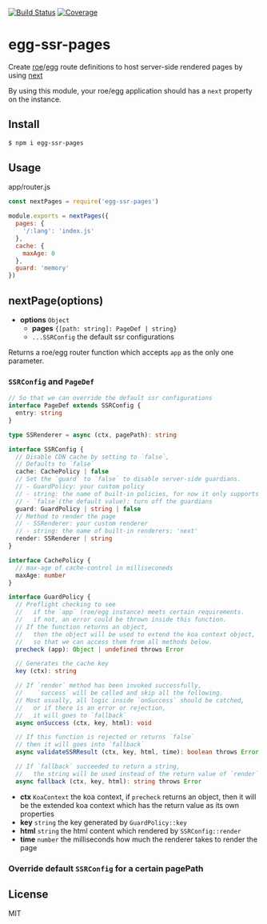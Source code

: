 [![Build Status](https://travis-ci.org/kaelzhang/egg-ssr-pages.svg?branch=master)](https://travis-ci.org/kaelzhang/egg-ssr-pages)
[![Coverage](https://codecov.io/gh/kaelzhang/egg-ssr-pages/branch/master/graph/badge.svg)](https://codecov.io/gh/kaelzhang/egg-ssr-pages)
<!-- optional appveyor tst
[![Windows Build Status](https://ci.appveyor.com/api/projects/status/github/kaelzhang/egg-ssr-pages?branch=master&svg=true)](https://ci.appveyor.com/project/kaelzhang/egg-ssr-pages)
-->
<!-- optional npm version
[![NPM version](https://badge.fury.io/js/egg-ssr-pages.svg)](http://badge.fury.io/js/egg-ssr-pages)
-->
<!-- optional npm downloads
[![npm module downloads per month](http://img.shields.io/npm/dm/egg-ssr-pages.svg)](https://www.npmjs.org/package/egg-ssr-pages)
-->
<!-- optional dependency status
[![Dependency Status](https://david-dm.org/kaelzhang/egg-ssr-pages.svg)](https://david-dm.org/kaelzhang/egg-ssr-pages)
-->

# egg-ssr-pages

Create [roe](https://github.com/kaelzhang/roe)/[egg](https://npmjs.org/package/egg) route definitions to host server-side rendered pages by using [next](https://npmjs.org/package/next)

By using this module, your roe/egg application should has a `next` property on the instance.


## Install

```sh
$ npm i egg-ssr-pages
```

## Usage

app/router.js

```js
const nextPages = require('egg-ssr-pages')

module.exports = nextPages({
  pages: {
    '/:lang': 'index.js'
  },
  cache: {
    maxAge: 0
  },
  guard: 'memory'
})
```

## nextPage(options)

- **options** `Object`
  - **pages** `{[path: string]: PageDef | string}`
  - `...SSRConfig` the default ssr configurations

Returns a roe/egg router function which accepts `app` as the only one parameter.

### `SSRConfig` and `PageDef`

```ts
// So that we can override the default ssr configurations
interface PageDef extends SSRConfig {
  entry: string
}
```

```ts
type SSRenderer = async (ctx, pagePath): string

interface SSRConfig {
  // Disable CDN cache by setting to `false`,
  // Defaults to `false`
  cache: CachePolicy | false
  // Set the `guard` to `false` to disable server-side guardians.
  // - GuardPolicy: your custom policy
  // - string: the name of built-in policies, for now it only supports `'memory'`
  // - `false`(the default value): turn off the guardians
  guard: GuardPolicy | string | false
  // Method to render the page
  // - SSRenderer: your custom renderer
  // - string: the name of built-in renderers: 'next'
  render: SSRenderer | string
}
```

```ts
interface CachePolicy {
  // max-age of cache-control in milliseconeds
  maxAge: number
}
```

```ts
interface GuardPolicy {
  // Preflight checking to see
  //   if the `app` (roe/egg instance) meets certain requirements.
  //   if not, an error could be thrown inside this function.
  // If the function returns an object,
  //   then the object will be used to extend the koa context object,
  //   so that we can access them from all methods below.
  precheck (app): Object | undefined throws Error

  // Generates the cache key
  key (ctx): string

  // If `render` method has been invoked successfully,
  //    `success` will be called and skip all the following.
  // Most usually, all logic inside `onSuccess` should be catched,
  //   or if there is an error or rejection,
  //   it will goes to `fallback`
  async onSuccess (ctx, key, html): void

  // If this function is rejected or returns `false`
  // then it will goes into `fallback`
  async validateSSRResult (ctx, key, html, time): boolean throws Error

  // If `fallback` succeeded to return a string,
  //   the string will be used instead of the return value of `render`
  async fallback (ctx, key, html): string throws Error
```

- **ctx** `KoaContext` the koa context, if `precheck` returns an object, then it will be the extended koa context which has the return value as its own properties
- **key** `string` the key generated by `GuardPolicy::key`
- **html** `string` the html content which rendered by `SSRConfig::render`
- **time** `number` the milliseconds how much the renderer takes to render the page

### Override default `SSRConfig` for a certain pagePath

## License

MIT
